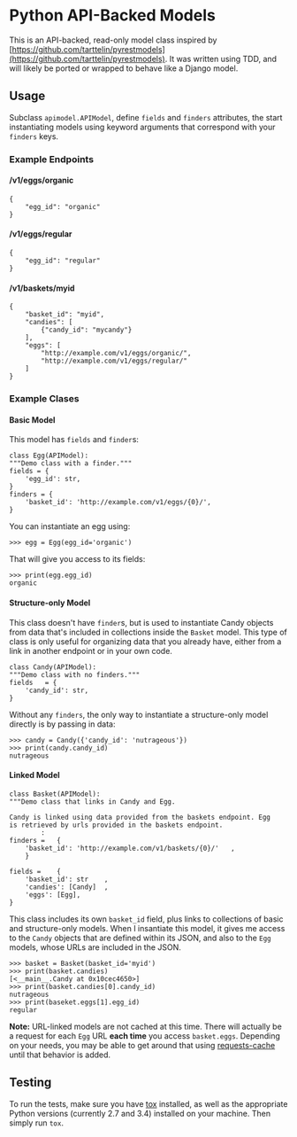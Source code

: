 # Python API-Backed Models

This is an API-backed, read-only model class inspired by [https://github.com/tarttelin/pyrestmodels](https://github.com/tarttelin/pyrestmodels). It was written using TDD, and will likely be ported or wrapped to behave like a Django model.

## Usage

Subclass `apimodel.APIModel`, define `fields` and `finders` attributes, the start instantiating models using keyword arguments that correspond with your `finders` keys.

### Example Endpoints
	
#### /v1/eggs/organic

	{
		"egg_id": "organic"
	}

#### /v1/eggs/regular

	{
		"egg_id": "regular"
	}
	
#### /v1/baskets/myid

	{
		"basket_id": "myid",
		"candies": [
			{"candy_id": "mycandy"}
		],
		"eggs": [
			"http://example.com/v1/eggs/organic/",
			"http://example.com/v1/eggs/regular/"
		]
	}
	
### Example Clases

#### Basic Model

This model has `fields` and `finder`s:

	class Egg(APIModel):
	"""Demo class with a finder."""		
    fields = {	
        'egg_id': str,	
    }	
    finders = {	
        'basket_id': 'http://example.com/v1/eggs/{0}/',	
    }

You can instantiate an egg using:

	>>> egg = Egg(egg_id='organic')
	
That will give you access to its fields:

	>>> print(egg.egg_id)
	organic

#### Structure-only Model
	
This class doesn't have `finder`s, but is used to instantiate Candy objects
from data that's included in collections inside the `Basket` model. This type of class is only useful for organizing data that you already have, either from a link in another endpoint or in your own code.
	
	class Candy(APIModel):
	"""Demo class with no finders.""" 	    
    fields	 = {
        'candy_id': str,
    }
	    
Without any `finders`, the only way to instantiate a structure-only model directly is by passing in data:

	>>> candy = Candy({'candy_id': 'nutrageous'})
	>>> print(candy.candy_id)
	nutrageous
	
#### Linked Model
	
	class Basket(APIModel):
	"""Demo class that links in Candy and Egg.
	
	Candy is linked using data provided from the baskets endpoint. Egg
	is retrieved by urls provided in the baskets endpoint.
			:
    finders = 	{
        'basket_id': 'http://example.com/v1/baskets/{0}/'	,
    	}	

    fields = 	{
        'basket_id': str	,
        'candies': [Candy]	,
        'eggs': [Egg],
   	}
	    
This class includes its own `basket_id` field, plus links to collections of basic and structure-only models. When I insantiate this model, it gives me access to the `Candy` objects that are defined within its JSON, and also to the `Egg` models, whose URLs are included in the JSON.

	>>> basket = Basket(basket_id='myid')
	>>> print(basket.candies)
	[<__main__.Candy at 0x10cec4650>]
	>>> print(basket.candies[0].candy_id)
	nutrageous
	>>> print(baseket.eggs[1].egg_id)
	regular

**Note:** URL-linked models are not cached at this time. There will actually be a request for each `Egg` URL **each time** you access `basket.eggs`. Depending on your needs, you may be able to get around that using [requests-cache](https://pypi.python.org/pypi/requests-cache) until that behavior is added.

## Testing

To run the tests, make sure you have [tox](https://tox.readthedocs.org/en/latest/) installed, as well as the appropriate Python versions (currently 2.7 and 3.4) installed on your machine. Then simply run `tox`.